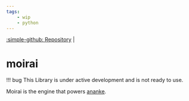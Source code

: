 ```yaml
---
tags:
    - wip
    - python
---
```


[:simple-github: Repository](https://github.com/fcrozetta/moirai) |
<!-- [:material-download: Releases](https://github.com/fcrozetta/ananke/releases/latest) -->
# moirai

!!! bug
    This Library is under active development and is not ready to use.

Moirai is the engine that powers [ananke](../Docker/ananke.md).